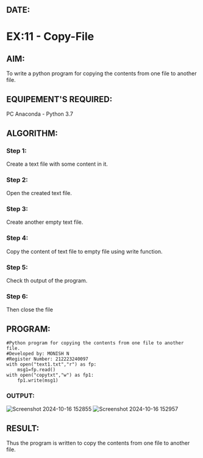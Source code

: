 ## DATE:
# EX:11 - Copy-File
## AIM:
To write a python program for copying the contents from one file to another file.
## EQUIPEMENT'S REQUIRED: 
PC
Anaconda - Python 3.7
## ALGORITHM: 
### Step 1:
Create a text file with some content in it.
### Step 2: 
Open the created text file.
### Step 3: 
Create another empty text file.
### Step 4:  
Copy the content of text file to empty file using write function.
### Step 5: 
Check th output of the program.
### Step 6: 
Then close the file
## PROGRAM:
```
#Python program for copying the contents from one file to another file.
#Developed by: MONISH N
#Register Number: 212223240097
with open("text1.txt","r") as fp:
    msg1=fp.read()
with open("copytxt","w") as fp1:
    fp1.write(msg1)
```
### OUTPUT:
![Screenshot 2024-10-16 152855](https://github.com/user-attachments/assets/94ef7490-65b9-4f9a-b9b9-cad29489a144)
![Screenshot 2024-10-16 152957](https://github.com/user-attachments/assets/0dfdc848-3e97-4205-a072-57850c970e27)
## RESULT:
Thus the program is written to copy the contents from one file to another file.

